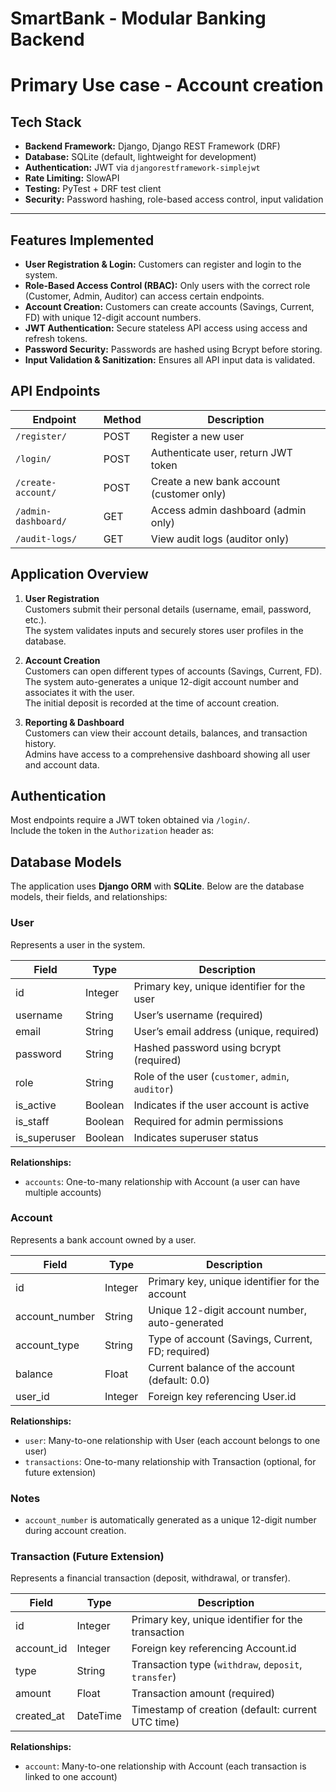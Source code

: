 # SmartBank - Modular Banking Backend 

# Primary Use case - Account creation

## Tech Stack
- **Backend Framework:** Django, Django REST Framework (DRF)  
- **Database:** SQLite (default, lightweight for development)  
- **Authentication:** JWT via `djangorestframework-simplejwt`  
- **Rate Limiting:** SlowAPI  
- **Testing:** PyTest + DRF test client  
- **Security:** Password hashing, role-based access control, input validation  

---

## Features Implemented
- **User Registration & Login:** Customers can register and login to the system.
- **Role-Based Access Control (RBAC):** Only users with the correct role (Customer, Admin, Auditor) can access certain endpoints.
- **Account Creation:** Customers can create accounts (Savings, Current, FD) with unique 12-digit account numbers.
- **JWT Authentication:** Secure stateless API access using access and refresh tokens.
- **Password Security:** Passwords are hashed using Bcrypt before storing.
- **Input Validation & Sanitization:** Ensures all API input data is validated.

## API Endpoints

| Endpoint | Method | Description |
|----------|--------|-------------|
| `/register/` | POST | Register a new user |
| `/login/` | POST | Authenticate user, return JWT token |
| `/create-account/` | POST | Create a new bank account (customer only) |
| `/admin-dashboard/` | GET | Access admin dashboard (admin only) |
| `/audit-logs/` | GET | View audit logs (auditor only) |


## Application Overview

1. **User Registration**  
Customers submit their personal details (username, email, password, etc.).  
The system validates inputs and securely stores user profiles in the database.

2. **Account Creation**  
Customers can open different types of accounts (Savings, Current, FD).  
The system auto-generates a unique 12-digit account number and associates it with the user.  
The initial deposit is recorded at the time of account creation.

3. **Reporting & Dashboard**  
Customers can view their account details, balances, and transaction history.  
Admins have access to a comprehensive dashboard showing all user and account data.


## Authentication
Most endpoints require a JWT token obtained via `/login/`.  
Include the token in the `Authorization` header as:  


## Database Models
The application uses **Django ORM** with **SQLite**. Below are the database models, their fields, and relationships:

### User
Represents a user in the system.

| Field | Type | Description |
|-------|------|-------------|
| id | Integer | Primary key, unique identifier for the user |
| username | String | User’s username (required) |
| email | String | User’s email address (unique, required) |
| password | String | Hashed password using bcrypt (required) |
| role | String | Role of the user (`customer`, `admin`, `auditor`) |
| is_active | Boolean | Indicates if the user account is active |
| is_staff | Boolean | Required for admin permissions |
| is_superuser | Boolean | Indicates superuser status |

**Relationships:**  
- `accounts`: One-to-many relationship with Account (a user can have multiple accounts)

### Account
Represents a bank account owned by a user.

| Field | Type | Description |
|-------|------|-------------|
| id | Integer | Primary key, unique identifier for the account |
| account_number | String | Unique 12-digit account number, auto-generated |
| account_type | String | Type of account (Savings, Current, FD; required) |
| balance | Float | Current balance of the account (default: 0.0) |
| user_id | Integer | Foreign key referencing User.id |

**Relationships:**  
- `user`: Many-to-one relationship with User (each account belongs to one user)  
- `transactions`: One-to-many relationship with Transaction (optional, for future extension)

### Notes
- `account_number` is automatically generated as a unique 12-digit number during account creation.

### Transaction (Future Extension)
Represents a financial transaction (deposit, withdrawal, or transfer).

| Field | Type | Description |
|-------|------|-------------|
| id | Integer | Primary key, unique identifier for the transaction |
| account_id | Integer | Foreign key referencing Account.id |
| type | String | Transaction type (`withdraw`, `deposit`, `transfer`) |
| amount | Float | Transaction amount (required) |
| created_at | DateTime | Timestamp of creation (default: current UTC time) |

**Relationships:**  
- `account`: Many-to-one relationship with Account (each transaction is linked to one account)

